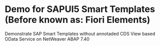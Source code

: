 # Demo for SAPUI5 Smart Templates (Before known as: Fiori Elements)
Demonstrate SAP Smart Templates without annotaded CDS View based OData Service on NetWeaver ABAP 7.40